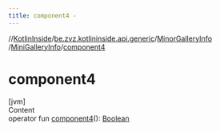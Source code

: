 ```yaml
---
title: component4 -
---
```

//[KotlinInside](../../../index.md)/[be.zvz.kotlininside.api.generic](../../index.md)/[MinorGalleryInfo](../index.md)
/[MiniGalleryInfo](index.md)/[component4](component4.md)

# component4

[jvm]  
Content  
operator
fun [component4](component4.md)(): [Boolean](https://kotlinlang.org/api/latest/jvm/stdlib/kotlin/-boolean/index.html)  



